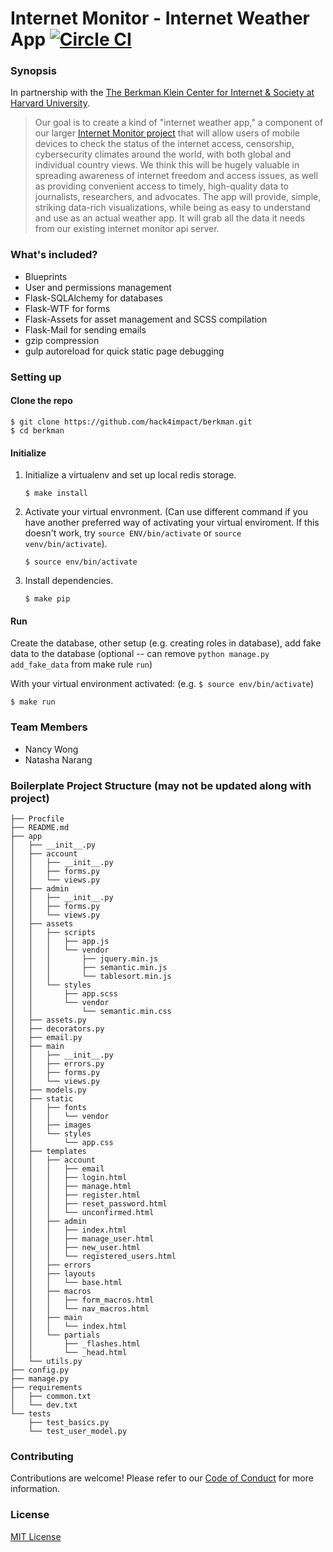 # Internet Monitor - Internet Weather App [![Circle CI](https://circleci.com/gh/hack4impact/berkman.svg?style=svg)](https://circleci.com/gh/hack4impact/berkman)

### Synopsis
In partnership with the [The Berkman Klein Center for Internet & Society at Harvard University](https://cyber.harvard.edu/).

> Our goal is to create a kind of "internet weather app," a component of our larger [Internet Monitor project](https://thenetmonitor.org/) that will allow users of mobile devices to check the status of the internet access, censorship, cybersecurity climates around the world, with both global and individual country views. We think this will be hugely valuable in spreading awareness of internet freedom and access issues, as well as providing convenient access to timely, high-quality data to journalists, researchers, and advocates. The app will provide, simple, striking data-rich visualizations, while being as easy to understand and use as an actual weather app. It will grab all the data it needs from our existing internet monitor api server.

### What's included?
* Blueprints
* User and permissions management
* Flask-SQLAlchemy for databases
* Flask-WTF for forms
* Flask-Assets for asset management and SCSS compilation
* Flask-Mail for sending emails
* gzip compression
* gulp autoreload for quick static page debugging

### Setting up
#### Clone the repo
```
$ git clone https://github.com/hack4impact/berkman.git
$ cd berkman
```

#### Initialize
1. Initialize a virtualenv and set up local redis storage.

   `$ make install`
2. Activate your virtual envronment. (Can use different command if you have another preferred way of activating your virtual enviroment. If this doesn't work, try `source ENV/bin/activate` or `source venv/bin/activate`).

    `$ source env/bin/activate`
3. Install dependencies.

    `$ make pip`

#### Run
Create the database, other setup (e.g. creating roles in database), add fake data to the database (optional -- can remove `python manage.py add_fake_data` from make rule `run`)

With your virtual environment activated: (e.g. `$ source env/bin/activate`)
```
$ make run
```

### Team Members
- Nancy Wong
- Natasha Narang

### Boilerplate Project Structure (may not be updated along with project)
```
├── Procfile
├── README.md
├── app
│   ├── __init__.py
│   ├── account
│   │   ├── __init__.py
│   │   ├── forms.py
│   │   └── views.py
│   ├── admin
│   │   ├── __init__.py
│   │   ├── forms.py
│   │   └── views.py
│   ├── assets
│   │   ├── scripts
│   │   │   ├── app.js
│   │   │   └── vendor
│   │   │       ├── jquery.min.js
│   │   │       ├── semantic.min.js
│   │   │       └── tablesort.min.js
│   │   └── styles
│   │       ├── app.scss
│   │       └── vendor
│   │           └── semantic.min.css
│   ├── assets.py
│   ├── decorators.py
│   ├── email.py
│   ├── main
│   │   ├── __init__.py
│   │   ├── errors.py
│   │   ├── forms.py
│   │   └── views.py
│   ├── models.py
│   ├── static
│   │   ├── fonts
│   │   │   └── vendor
│   │   ├── images
│   │   └── styles
│   │       └── app.css
│   ├── templates
│   │   ├── account
│   │   │   ├── email
│   │   │   ├── login.html
│   │   │   ├── manage.html
│   │   │   ├── register.html
│   │   │   ├── reset_password.html
│   │   │   └── unconfirmed.html
│   │   ├── admin
│   │   │   ├── index.html
│   │   │   ├── manage_user.html
│   │   │   ├── new_user.html
│   │   │   └── registered_users.html
│   │   ├── errors
│   │   ├── layouts
│   │   │   └── base.html
│   │   ├── macros
│   │   │   ├── form_macros.html
│   │   │   └── nav_macros.html
│   │   ├── main
│   │   │   └── index.html
│   │   └── partials
│   │       ├── _flashes.html
│   │       └── _head.html
│   └── utils.py
├── config.py
├── manage.py
├── requirements
│   ├── common.txt
│   └── dev.txt
└── tests
    ├── test_basics.py
    └── test_user_model.py
```

### Contributing
Contributions are welcome! Please refer to our [Code of Conduct](./CONDUCT.md) for more information.

### License
[MIT License](LICENSE.md)
